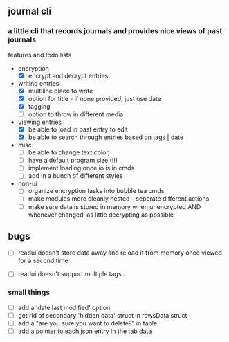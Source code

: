 ## journal cli
### a little cli that records journals and provides nice views of past journals

features and todo lists
- encryption
    - [x] encrypt and decrypt entries

- writing entries
    - [x] multiline place to write
    - [x] option for title - if none provided, just use date
    - [x] tagging
    - [ ] option to throw in different media
- viewing entries
    - [x] be able to load in past entry to edit
    - [x] be able to search through entries based on tags | date

- misc.
    - [ ] be able to change text color, 
    - [ ] have a default program size (!!)
    - [ ] implement loading once io is in cmds
    - [ ] add in a bunch of different styles

- non-ui
    - [ ] organize encryption tasks into bubble tea cmds
    - [ ] make modules more cleanly nested - seperate different actions
    - [ ] make sure data is stored in memory when unencrypted AND whenever changed. as little decrypting as possible

## bugs
- [ ] readui doesn't store data away and reload it from memory once viewed for a second time
- [ ] readui doesn't support multiple tags..


### small things
- [ ] add a 'date last modified' option
- [ ] get rid of secondary 'hidden data' struct in rowsData struct
- [ ] add a "are you sure you want to delete?" in table
- [ ] add a pointer to each json entry in the tab data